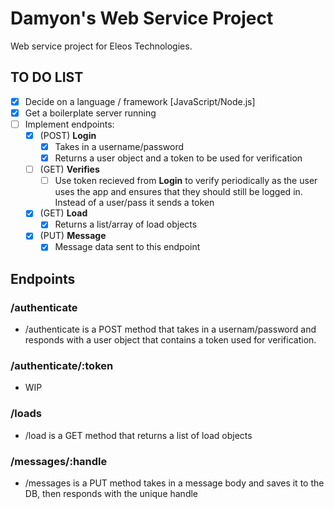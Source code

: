 # Damyon's Web Service Project
Web service project for Eleos Technologies.
## TO DO LIST
- [X] Decide on a language / framework [JavaScript/Node.js]
- [X] Get a boilerplate server running
- [ ] Implement endpoints:
  - [X] (POST) **Login**
    - [X] Takes in a username/password
    - [X] Returns a user object and a token to be used for verification
  - [ ] (GET) **Verifies**
    - [ ] Use token recieved from **Login** to verify periodically as the user uses the app and ensures that they should still be logged in. Instead of a user/pass it sends a token
  - [X] (GET) **Load**
    - [X] Returns a list/array of load objects
  - [X] (PUT) **Message**
    - [X] Message data sent to this endpoint
## Endpoints

### /authenticate
  - /authenticate is a POST method that takes in a usernam/password and responds with a user object that contains a token used for verification.

### /authenticate/:token
  - WIP

### /loads
  - /load is a GET method that returns a list of load objects

### /messages/:handle
  - /messages is a PUT method takes in a message body and saves it to the DB, then responds with the unique handle